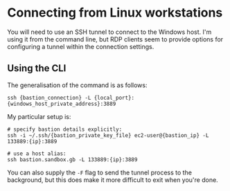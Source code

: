 # Connecting from Linux workstations

You will need to use an SSH tunnel to connect to the Windows host. I'm using it from the command line, but RDP clients
seem to provide options for configuring a tunnel within the connection settings.

## Using the CLI 

The generalisation of the command is as follows:

```shell
ssh {bastion_connection} -L {local_port}:{windows_host_private_address}:3889
```

My particular setup is:

```shell
# specify bastion details explicitly:
ssh -i ~/.ssh/{bastion_private_key_file} ec2-user@{bastion_ip} -L 133889:{ip}:3889

# use a host alias:
ssh bastion.sandbox.gb -L 133889:{ip}:3889
```

You can also supply the `-F` flag to send the tunnel process to the background, but this does make it more difficult to
exit when you're done.

